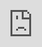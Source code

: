 ```yaml
---
layout: post
date:   2022-04-30
image: "/conflict_urbanism_sp2022/images/csr_thumbnail.png"
title:  "TEST: Riding Through the Advertising Landscapes of NYC"
author: "Hilary Ho, Sarah Abdallah, Moses Narayan Levich"
---
```

> “...production has been outsourced, value is produced virtually, infrastructures lie in computer protocols, and the forms of capture engineered into social media platforms, such as facebook and google. In this economy the regulation of attention is central to the production value” (Larkin, 2013, p. 339).

#### Infrastructure, Infrapolitics, and the Subway  

In *The Politics and Poetics of Infrastructure*, Brian Larkin invites a discussion of media as infrastructure in the digital age. A single definition that encircles everything we think of as *infrastructure* is elusive. It is at first the system of “...built networks that facilitate the flow of goods, people, or ideas and allow for exchange over space” (p. 328). Infrastructure also takes on more abstract qualities. From technical and physical systems to the, in Larkin’s words, “fetish-like” aspects and forms of desire and fantasy imbued in them, infrastructure makes up a significant portion of the structures we encounter and inhabit in modern daily life. 

Within New York City’s subway system, the rider is a captive audience to a stream of communications competing for their valuable attention. As the subway’s physical infrastructure facilitates the movement of people and their goods around the city, its informational infrastructure delivers messages from institutional, state, and corporate actors directly to the rider through posters and an increasing number of digital displays. 

![Non-sanctioned messages in conflict](/conflict_urbanism_sp2022/images/1_MTA_Propaganda.jpg)
 
James C. Scott coined the term *infrapolitics* to describe informal networks of communication and resistance, often carried out anonymously (2012, p. 1). The subways are a site of historical conflict between formalized communications and their informal, infrapolitical counterparts. Most advertising on the subway is state-sanctioned–a blend of public notices and corporate messages. New York City subway ads in particular are infamous for provocation, testing the boundaries of what is socially acceptable. In content, medium, and style, they reflect their time and place, and the attitudes of the society by which they are sanctioned and curated. Forms of non-sanctioned, infrapolitical communication on the subway have become more anonymous and uncommon since the heyday of graffiti and “subway writing” in the 1970s and early 1980s. The Giuliani administration waged a war on graffiti as part of its broken-windows policing tactics. Graffiti and other forms of resistance and subversion are more subtle than ever, and most of what the rider sees is carefully curated by the state. 

#### Project Goals  

We set out to explore and document what riders of the R train encounter throughout the cars and stations of the line. The R train travels through three boroughs representing a diverse transect of New York City, including demographically distinct neighborhoods from Flushing to Midtown to Bay Ridge. Since advertisements are updated relatively frequently, our data represents a snapshot in time, with data collection having occurred during late winter of 2022. Our exploration resulted in the creation of a dataset and a collection of photos, which we later examined in detail. 

In documenting these advertising typologies, we hope to identify larger patterns regarding the relationship between subway advertising and underlying socioeconomic characteristics by neighborhood. For example, perhaps subway stations with high ridership counts and located in higher income neighborhoods tend to have more digital advertising by startup companies. Further research outside of our observational fieldwork approach might involve looking into how much these subway ads cost, quantifying the monetary lengths that companies go to in order to display subway advertising to commuters. 

The subway cars themselves travel along the entire length of the R line, and people can be expected to spend more time in the train car than the (localized) environment of the station platform. Advertisers choose their target demographics carefully. Can we find trends in what is being communicated to whom, and where? What are the irregularities, informal ads, vandalism, and infrapolitical communications? Are they forms of resistance?   

<div class="iframe-column">

<iframe src="http://levichm.github.io/Conflict_R_Line" style="position:absolute;top:0;left:0;width:100%;height:100%;" frameborder="0">

</iframe>

</div>

<div class="iframe-column">

<iframe src="http://levichm.github.io/Conflict_R_Stops" style="position:absolute;top:0;left:0;width:100%;height:100%;" frameborder="0">

</iframe>

</div>


